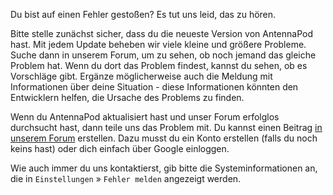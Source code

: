 Du bist auf einen Fehler gestoßen? Es tut uns leid, das zu hören.

Bitte stelle zunächst sicher, dass du die neueste Version von AntennaPod hast. Mit jedem Update beheben wir viele kleine und größere Probleme. Suche dann in unserem Forum, um zu sehen, ob noch jemand das gleiche Problem hat. Wenn du dort das Problem findest, kannst du sehen, ob es Vorschläge gibt. Ergänze möglicherweise auch die Meldung mit Informationen über deine Situation - diese Informationen könnten den Entwicklern helfen, die Ursache des Problems zu finden.

Wenn du AntennaPod aktualisiert hast und unser Forum erfolglos durchsucht hast, dann teile uns das Problem mit. Du kannst einen Beitrag [in unserem Forum](https://forum.antennapod.org/c/bug-report/9) erstellen. Dazu musst du ein Konto erstellen (falls du noch keins hast) oder dich einfach über Google einloggen.

Wie auch immer du uns kontaktierst, gib bitte die Systeminformationen an, die in `Einstellungen` » `Fehler melden` angezeigt werden.
